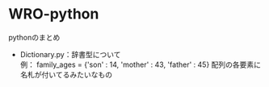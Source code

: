 # WRO-python
pythonのまとめ
* Dictionary.py：辞書型について  
  例： family_ages = {'son' : 14, 'mother' : 43, 'father' : 45}
  配列の各要素に名札が付いてるみたいなもの  
